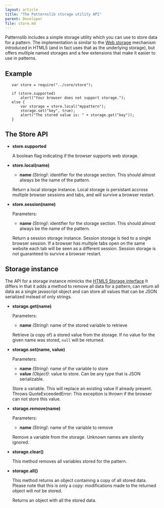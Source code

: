 ```yaml
---
layout: article
title: "The Patternslib storage utility API"
parent: Developer
file: store.md
---
```


Patternslib includes a simple storage utility which you can use to store
data for a pattern. The implementation is similar to the
[Web storage](http://www.whatwg.org/specs/web-apps/current-work/multipage/webstorage.html)
mechanism introduced in HTML5 (and in fact uses that as the underlying
storage), but offers multiple named storages and a few extensions that make
it easier to use in patterns.

## Example

```
   var store = require("../core/store");

   if (store.supported)
       alert("Your browser does not support storage.");
   else {
       var storage = store.local("mypattern");
       storage.set("key", true);
       alert("The stored value is: " + storage.get("key"));
   }
```

## The Store API

- **store.supported**

    A boolean flag indicating if the browser supports web storage.

- **store.local(name)**

    - **name** *(String)*: identifier for the storage section. This should
      almost always be the name of the pattern.

    Return a local storage instance. Local storage is persistant accross
    multiple browser sessions and tabs, and will survive a browser restart.

- **store.session(name)**

    Parameters:

    - **name** *(String)*: identifier for the storage section. This should
      almost always be the name of the pattern.

    Return a session storage instance. Session storage is tied to a single
    browser session. If a browser has multiple tabs open on the same website
    each tab will be seen as a different session. Session storage is not
    guaranteed to survive a browser restart.

## Storage instance

The API for a storage instance mimicks the
[HTML5 Storage interface](http://www.whatwg.org/specs/web-apps/current-work/multipage/webstorage.html#the-storage-interface)
It differs in that it adds a method to remove all data for a pattern, can
return all data as a single javascript object and can store all values that can
be JSON serialized instead of only strings.

- **storage.get(name)**

    Parameters:

    - **name** *(String)*: name of the stored variable to retrieve

    Retrieve (a copy of) a stored value from the storage. If no value for the
    given name was stored, `null` will be returned.

- **storage.set(name, value)**

    Parameters:

    - **name** *(String)*: name of the variable to store
    - **value** *(Object)*: value to store. Can be any type that is JSON serializable.

    Store a variable. This will replace an existing value if already present.
    Throws QuoteExceededError: This exception is thrown if the browser can not store this value.

- **storage.remove(name)**

    Parameters:

    - **name** *(String)*: name of the variable to remove

    Remove a variable from the storage. Unknown names are silently ignored.

- **storage.clear()**

    This method removes all variables stored for the pattern.

- **storage.all()**

    This method returns an object containing a copy of all stored data. Please 
    note that this is only a copy: modifications made to the returned object
    will *not* be stored.

    Returns an object with all the stored data.
